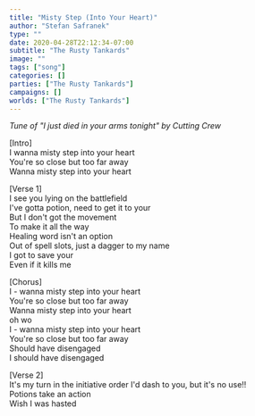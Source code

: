 ```yaml
---
title: "Misty Step (Into Your Heart)"
author: "Stefan Safranek"
type: ""
date: 2020-04-28T22:12:34-07:00
subtitle: "The Rusty Tankards"
image: ""
tags: ["song"]
categories: []
parties: ["The Rusty Tankards"]
campaigns: []
worlds: ["The Rusty Tankards"]
---
```



_Tune of "I just died in your arms tonight" by Cutting Crew_

[Intro] <br>
I wanna misty step into your heart <br>
You're so close but too far away <br>
Wanna misty step into your heart <br>

[Verse 1] <br>
I see you lying on the battlefield <br>
I've gotta potion, need to get it to your <br>
But I don't got the movement <br>
To make it all the way <br>
Healing word isn't an option <br>
Out of spell slots, just a dagger to my name <br>
I got to save your <br>
Even if it kills me

[Chorus] <br>
I - wanna misty step into your heart <br>
You're so close but too far away <br>
Wanna misty step into your heart <br>
oh wo <br>
I - wanna misty step into your heart <br>
You're so close but too far away <bR>
Should have disengaged <br>
I should have disengaged

[Verse 2] <br>
It's my turn in the initiative order
I'd dash to you, but it's no use!! <br>
Potions take an action <br>
Wish I was hasted
